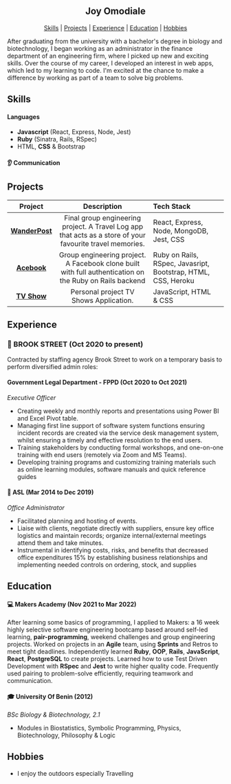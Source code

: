 <div align="center">

## Joy Omodiale

[Skills](#Skills) | [Projects](#Projects) | [Experience](#Experience) | [Education](#Education) | [Hobbies](#Hobbies)

</div>

After graduating from the university with a bachelor's degree in biology and biotechnology, I began working as an administrator in the finance department of an engineering firm, where I picked up new and exciting skills. Over the course of my career, I developed an interest in web apps, which led to my learning to code. I'm excited at the chance to make a difference by working as part of a team to solve big problems.

## Skills

#### Languages

- **Javascript** (React, Express, Node, Jest)
- **Ruby** (Sinatra, Rails, RSpec)
- HTML, **CSS** & Bootstrap

#### :ear: Communication


## Projects

|                                         Project                                                                                  |                                   Description                                   | Tech Stack                                                                                                                   |                                                          |
| :--------------------------------------------------------------------------------------------------------------------------: | :----------------------------------------------------------------------: | :----------------------------------------------------------------------------------------------------------------------------------- | :----------------------------------------------------------------- |
| **[WanderPost](https://github.com/robinucar/travel-log)**  | Final group engineering project. A Travel Log app that acts as a store of your favourite travel memories.                                               | React, Express, Node, MongoDB, Jest, CSS              |
|      **[Acebook](https://github.com/ravensears/Weeks-8-and-9-Acebook-Five-Aces)**       | Group engineering project. A Facebook clone built with full authentication on the Ruby on Rails backend                                                                  | Ruby on Rails, RSpec, Javasript, Bootstrap, HTML, CSS, Heroku |
| **[TV Show](https://github.com/jmodiale/TV-Show-DOM-Project)** | Personal project TV Shows Application.                                                                               | JavaScript, HTML & CSS                                               |

## Experience

### :martial_arts_uniform: BROOK STREET (Oct 2020 to present)
Contracted by staffing agency Brook Street to work on a temporary basis to perform diversified admin roles: 

#### Government Legal Department - FPPD (Oct 2020 to Oct 2021)
_Executive Officer_
- Creating weekly and monthly reports and presentations using Power BI and Excel Pivot table.
- Managing first line support of software system functions ensuring incident records are created via the service desk management  system, whilst ensuring a timely and effective resolution to the end users.
- Training stakeholders by conducting formal workshops, and one-on-one training with end users (remotely via Zoom and MS Teams).
- Developing training programs and customizing training materials such as online learning modules, software manuals and quick reference guides 

#### :martial_arts_uniform: ASL (Mar 2014 to Dec 2019)
_Office Administrator_
- Facilitated planning and hosting of events.
- Liaise with clients, negotiate directly with suppliers, ensure key office logistics and maintain records; organize internal/external meetings attend them and take minutes.
- Instrumental in identifying costs, risks, and benefits that decreased office expenditures 15% by establishing business relationships and implementing needed controls on ordering, stock, and supplies


## Education

#### :computer: Makers Academy (Nov 2021 to Mar 2022)

After learning some basics of programming, I applied to Makers: a 16 week highly selective software engineering bootcamp based around self-led learning, **pair-programming**, weekend challenges and group engineering projects. Worked on projects in an **Agile** team, using **Sprints** and Retros to meet tight deadlines. Independently learned **Ruby**, **OOP**, **Rails**, **JavaScript**, **React**, **PostgreSQL** to create projects. Learned how to use Test Driven Development with **RSpec** and **Jest** to write higher quality code. Frequently used pairing to problem-solve efficiently, requiring teamwork and communication.


#### :mortar_board: University Of Benin (2012)

_BSc Biology & Biotechnology, 2.1_

- Modules in Biostatistics, Symbolic Programming, Physics, Biotechnology, Philosophy & Logic

## Hobbies

- I enjoy the outdoors especially Travelling

